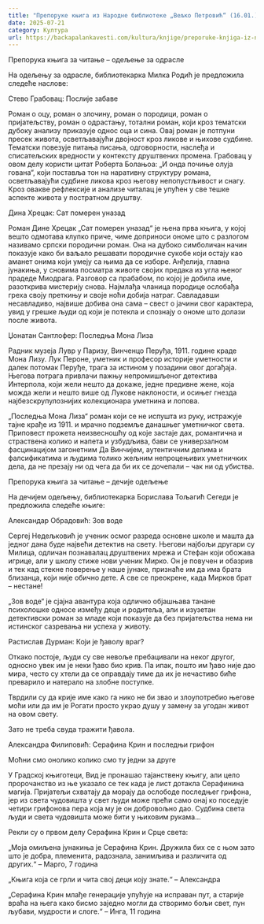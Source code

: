 ```yaml
---
title: "Препоруке књига из Народне библиотеке „Вељко Петровић“ (16.01.)"
date: 2025-07-21
category: Култура
url: https://backapalankavesti.com/kultura/knjige/preporuke-knjiga-iz-narodne-biblioteke-veljko-petrovic-16-01/
---
```


Препорука књига за читање – одељење за одрасле

На одељењу за одрасле, библиотекарка Милка Родић је предложила следеће наслове:

Стево Грабовац: Послије забаве

Роман о оцу, роман о злочину, роман о породици, роман о пријатељству, роман о одрастању, тотални роман, који кроз тематски дубоку анализу приказује однос оца и сина. Овај роман је потпуни пресек живота, осветљавајући двојност кроз ликове и њихове судбине. Тематски повезује питања писања, одговорности, наслеђа и списатељских вредности у контексту друштвених промена. Грабовац у овом делу користи цитат Роберта Болањоа: „И онда почиње олуја гована“, који поставља тон на наративну структуру романа, осветљавајући судбине ликова кроз његову непопустљивост и снагу. Кроз овакве рефлексије и анализе читалац је упућен у све тешке аспекте живота у постратном друштву.

Дина Хрецак: Сат померен уназад

Роман Дине Хрецак „Сат померен уназад“ је њена прва књига, у којој вешто одмотава клупко приче, чиме доприноси ономе што с разлогом називамо српски породични роман. Она на дубоко симболичан начин показује како би ваљало решавати породичне сукобе који остају као аманет онима који умеју са њима да се изборе. Анђелија, главна јунакиња, у сновима посматра животе својих предака из угла њеног прадеде Миодрага. Разговор са прабабом, по којој је добила име, разоткрива мистерију снова. Најмлађа чланица породице ослобађа греха своју преткињу и своје ноћи добија натраг. Савладавши несавладиво, највише добива она сама – свест о јачини свог карактера, увид у грешке људи од који је потекла и спознају о ономе што долази после живота.

Џонатан Сантлофер: Последња Мона Лиза

Радник музеја Лувр у Паризу, Винченцо Перуђа, 1911. године краде Мона Лизу. Лук Пероне, уметник и професор историје уметности и далек потомак Перуђе, трага за истином у позадини овог догађаја. Његова потрага привлачи пажњу непромишљеног детектива Интерпола, који жели нешто да докаже, једне предивне жене, која можда жели и нешто више од Лукове наклоности, и осињег гнезда најбезскрупулознијих колекционара уметнина и лопова.

„Последња Мона Лиза“ роман који се не испушта из руку, истражује тајне крађе из 1911. и мрачно подземље данашњег уметничког света. Приповест прожета неизвесношћу од које застаје дах, романтична и страствена колико и напета и узбудљива, бави се универзалном фасцинацијом загонетним Да Винчијем, аутентичним делима и фалсификатима и људима толико жељним непроцењивих уметничких дела, да не презају ни од чега да би их се дочепали – чак ни од убиства.

Препорука књига за читање – дечије одељење

На дечијем одељењу, библиотекарка Борислава Тољагић Сегеди је предложила следеће књиге:

Александар Обрадовић: Зов воде

Сергеј Недељковић је ученик осмог разреда основне школе и машта да једног дана буде највећи детектив на свету. Његови најбољи другари су Милица, одличан познавалац друштвених мрежа и Стефан који обожава игрице, али у школу стиже нови ученик Мирко. Он је повучен и обазрив и тек кад стекне поверење у наше јунаке, признаће им да има брата близанца, који није обично дете. А све се преокрене, када Мирков брат – нестане!

„Зов воде“ је сјајна авантура која одлично објашњава танане психолошке односе између деце и родитеља, али и изузетан детективски роман за младе који показује да без пријатељства нема ни истинског сазревања ни успеха у животу.

Растислав Дурман: Који је ђаволу враг?

Откако постоје, људи су све невоље пребацивали на неког другог, односно увек им је неки ђаво био крив. Па ипак, пошто им ђаво није дао мира, често су хтели да се оправдају тиме да их је нечастиво биће преварило и натерало на злобне поступке.

Тврдили су да крије име како га нико не би звао и злоупотребио његове моћи или да им је Рогати просто украо душу у замену за угодан живот  на овом свету.

Зато не треба свуда тражити ђавола.

Александра Филиповић: Серафина Крин и последњи грифон

Моћни смо онолико колико смо ту једни за друге

У Градској књиготеци, Вид је пронашао тајанствену књигу, али цело пророчанство из ње указало се тек када је лист дотакла Серафинина магија. Пријатељи схватају да морају да ослободе последњег грифона, јер из света чудовишта у свет људи може прећи само онај ко поседује четири грифонова пера која му је он добровољно дао. Судбина света људи и света чудовишта може бити у њиховим рукама…

Рекли су о првом делу Серафина Крин и Срце света:

„Моја омиљена јунакиња је Серафина Крин. Дружила бих се с њом зато што је добра, племенита, радознала, занимљива и различита од других.“ – Марго, 7 година

„Књига која се грли и чита свој деци коју знате.“ – Александра

„Серафина Крин млађе генерације упућује на исправан пут, а старије враћа на њега како бисмо заједно могли да створимо бољи свет, пун љубави, мудрости и слоге.“ – Инга, 11 година
